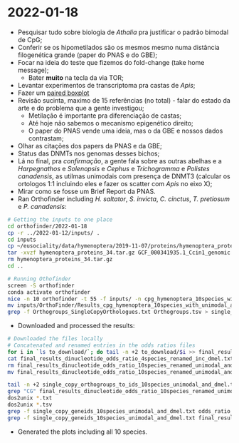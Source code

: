 # 2022-01-18

- Pesquisar tudo sobre biologia de *Athalia* pra justificar o padrão bimodal de CpG;
- Conferir se os hipometilados são os mesmos mesmo numa distância filogenética grande (paper do PNAS e do GBE);
- Focar na ideia do teste que fizemos do fold-change (take home message);
	- Bater **muito** na tecla da via TOR;
- Levantar experimentos de transcriptoma pra castas de *Apis*;
- Fazer um [paired boxplot](https://rpkgs.datanovia.com/ggpubr/reference/ggpaired.html)
- Revisão sucinta, maximo de 15 referências (no total) - falar do estado da arte e do problema que a gente investigou;
	- Metilação é importante pra diferenciação de castas;
	- Até hoje não sabemos o mecanismo epigenético direito;
	- O paper do PNAS vende uma ideia, mas o da GBE e nossos dados contrastam;
- Olhar as citações dos papers da PNAS e da GBE;
- Status das DNMTs nos genomas desses bichos;
- Lá no final, pra _confirmação_, a gente fala sobre as outras abelhas e a *Harpegnathos* e *Solenopsis* e *Cephus* e *Trichogramma* e *Polistes canadensis*, as utilmas unimodais com presença de DNMT3 (calcular os ortologos 1:1 incluindo eles e fazer os scatter com *Apis* no eixo X);
- Mirar como se fosse um Brief Report da PNAS.
- Ran Orthofinder including *H. saltator*, *S. invicta*, *C. cinctus*, *T. pretiosum* e *P. canadensis*:
```bash
# Getting the inputs to one place
cd orthofinder/2022-01-18
cp -r ../2022-01-12/inputs/ .
cd inputs
cp ~/eusociality/data/hymenoptera/2019-11-07/proteins/hymenoptera_proteins_34.tar.gz .
tar -xvzf hymenoptera_proteins_34.tar.gz GCF_000341935.1_Ccin1_genomic.gbff_nt.fasta.longest.fasta.ids.txt.aa.fa GCF_003227715.1_Hsal_v8.5_genomic.gbff_nt.fasta.longest.fasta.ids.txt.aa.fa GCF_001313835.1_ASM131383v1_genomic.gbff_nt.fasta.longest.fasta.ids.txt.aa.fa GCF_000188075.2_Si_gnH_genomic.gbff_nt.fasta.longest.fasta.ids.txt.aa.fa GCF_000599845.2_Tpre_2.0_genomic.gbff_nt.fasta.longest.fasta.ids.txt.aa.fa
rm hymenoptera_proteins_34.tar.gz
cd ..

# Running Othofinder
screen -S orthofinder
conda activate orthofinder
nice -n 10 orthofinder -t 55 -f inputs/ -n cpg_hymenoptera_10species_with_unimodal_and_dmel
mv inputs/OrthoFinder/Results_cpg_hymenoptera_10species_with_unimodal_and_dmel/ ../../../results/orthofinder_results/2022-01-18/
grep -f Orthogroups_SingleCopyOrthologues.txt Orthogroups.tsv > single_copy_orthogroups_to_ids.tsv
```
- Downloaded and processed the results:
```bash
# Downloaded the files locally
# Concatenated and renamed entries in the odds ratios files
for i in `ls to_download/`; do tail -n +2 to_download/$i >> final_results_dinucleotide_odds_ratio_10species_renamed_unimodal_and_dmel.txt; done
cat final_results_dinucleotide_odds_ratio_4species_renamed_inc_dmel.txt final_results_dinucleotide_odds_ratio_10species_renamed_unimodal_and_dmel.txt > final_results_dinucleotide_odds_ratio_10species_renamed_unimodal_and_dmel.txt.tmp
rm final_results_dinucleotide_odds_ratio_10species_renamed_unimodal_and_dmel.txt
mv final_results_dinucleotide_odds_ratio_10species_renamed_unimodal_and_dmel.txt.tmp final_results_dinucleotide_odds_ratio_10species_renamed_unimodal_and_dmel.txt

tail -n +2 single_copy_orthogroups_to_ids_10species_unimodal_and_dmel.tsv | awk 'OFS="\n" {print $2, $3, $4, $5, $6, $7, $8, $9, $10, $11}' > single_copy_geneids_10species_unimodal_and_dmel.txt
grep "CG" final_results_dinucleotide_odds_ratio_10species_renamed_unimodal_and_dmel.txt > odds_ratio_CG_only_10species_renamed_uniodal_and_dmel.txt
dos2unix *.txt
dos2unix *.tsv
grep -f single_copy_geneids_10species_unimodal_and_dmel.txt odds_ratio_CG_only_10species_renamed_uniodal_and_dmel.txt > odds_ratio_CG_only_10species_renamed_single_copy_uniodal_and_dmel.txt
grep -f single_copy_geneids_10species_unimodal_and_dmel.txt final_results_dinucleotide_odds_ratio_10species_renamed_unimodal_and_dmel.txt  > final_results_dinucleotide_odds_ratio_10species_renamed_single_copy_unimodal_and_dmel.txt
```
- Generated the plots including all 10 species.